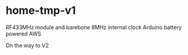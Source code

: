 # home-tmp-v1
RF433MHz module and barebone 8MHz internal clock Arduino battery powered AWS

On the way to V2
